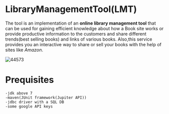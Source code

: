 # LibraryManagementTool(LMT)
The tool is an implementation of an **online library management tool**
that can be used for gaining efficient knowledge about how a Book site works or provide
productive information to the customers and share different trends(best selling books) and links of various books.
Also,this service provides you an interactive way to share or sell your books with the help
of sites like *Amazon*.

![44573](https://user-images.githubusercontent.com/74466079/99378111-0cada980-28ed-11eb-8479-e3721c8def12.jpg)

# Prequisites
```
-jdk above 7
-maven(JUnit framework(Jupiter API))
-jdbc driver with a SQL DB
-some google API keys
```


